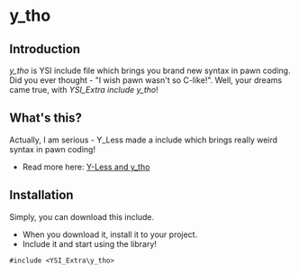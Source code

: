 # y_tho

## Introduction

*y_tho* is YSI include file which brings you brand new syntax in pawn coding. Did you ever thought - "I wish pawn wasn't so C-like!". Well, your dreams came true, with *YSI_Extra include y_tho*!

## What's this?

Actually, I am serious -  Y_Less made a include which brings really weird syntax in pawn coding!

- Read more here: [Y-Less and y_tho](https://github.com/Y-Less/y_tho)

## Installation

Simply, you can download this include.

- When you download it, install it to your project.
- Include it and start using the library!

```pawn
#include <YSI_Extra\y_tho>
```
